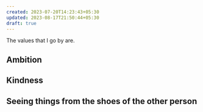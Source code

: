 ```yaml
---
created: 2023-07-20T14:23:43+05:30
updated: 2023-08-17T21:50:44+05:30
draft: true
---
```

The values that I go by are.

## Ambition

## Kindness

## Seeing things from the shoes of the other person

